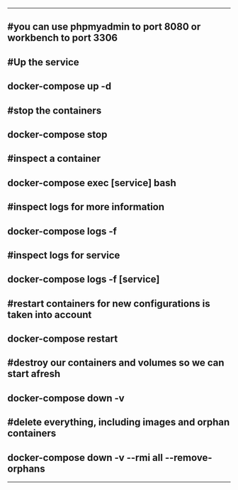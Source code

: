 -----------------------------------------
#you can use phpmyadmin to port 8080 or workbench to port 3306
-----------------------------------------
#Up the service
-----------------------------------------
docker-compose up -d
-----------------------------------------
#stop the containers
-----------------------------------------
docker-compose stop
-----------------------------------------
#inspect a container
-----------------------------------------
docker-compose exec [service] bash
-----------------------------------------
#inspect logs for more information
-----------------------------------------
docker-compose logs -f
-----------------------------------------
#inspect logs for service
-----------------------------------------
docker-compose logs -f [service]
-----------------------------------------
#restart containers for new configurations is taken into account
-----------------------------------------
docker-compose restart
-----------------------------------------
#destroy our containers and volumes so we can start afresh
-----------------------------------------
docker-compose down -v
-----------------------------------------
#delete everything, including images and orphan containers
-----------------------------------------
docker-compose down -v --rmi all --remove-orphans
-----------------------------------------
-----------------------------------------
